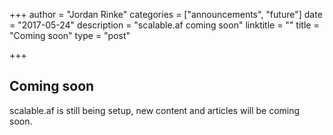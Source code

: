 +++
author = "Jordan Rinke"
categories = ["announcements", "future"]
date = "2017-05-24"
description = "scalable.af coming soon"
linktitle = ""
title = "Coming soon"
type = "post"

+++

## Coming soon

scalable.af is still being setup, new content and articles will be coming soon.

